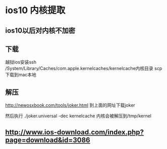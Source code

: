 # ios10 内核提取

## ios10以后对内核不加密
## 下载
越狱ios安装ssh
/System/Library/Caches/com.apple.kernelcaches/kernelcache内核目录
scp下载到mac本地
## 解压
http://newosxbook.com/tools/joker.html
到上面的网址下载joker

然后执行
./joker.universal  -dec kernelcache
内核会被解压到/tmp/kernel

## http://www.ios-download.com/index.php?page=download&id=3086
